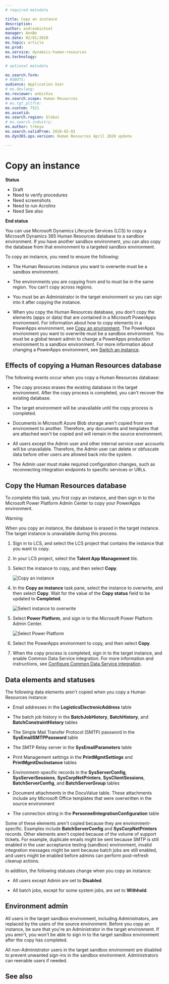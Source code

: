 ```yaml
---
# required metadata

title: Copy an instance
description: 
author: andreabichsel
manager: AnnBe
ms.date: 02/01/2020
ms.topic: article
ms.prod: 
ms.service: dynamics-human-resources
ms.technology: 

# optional metadata

ms.search.form: 
# ROBOTS: 
audience: Application User
# ms.devlang: 
ms.reviewer: anbichse
ms.search.scope: Human Resources
# ms.tgt_pltfrm: 
ms.custom: 7521
ms.assetid: 
ms.search.region: Global
# ms.search.industry: 
ms.author: trkeya
ms.search.validFrom: 2020-02-01
ms.dyn365.ops.version: Human Resources April 2020 update

---
```


# Copy an instance

**Status**

- Draft
- Need to verify procedures
- Need screenshots
- Need to run Acrolinx
- Need See also

**End status**

You can use Microsoft Dynamics Lifecycle Services (LCS) to copy a Microsoft Dynamics 365 Human Resources database to a sandbox environment. If you have another sandbox environment, you can also copy the database from that environment to a targeted sandbox environment.

To copy an instance, you need to ensure the following:

- The Human Resources instance you want to overwrite must be a sandbox environment.

- The environments you are copying from and to must be in the same region. You can't copy across regions.

- You must be an Administrator in the target environment so you can sign into it after copying the instance.

- When you copy the Human Resources database, you don't copy the elements (apps or data) that are contained in a Microsoft PowerApps environment. For information about how to copy elements in a PowerApps environment, see [Copy an environment](https://docs.microsoft.com/power-platform/admin/copy-environment). The PowerApps environment you want to overwrite must be a sandbox environment. You must be a global tenant admin to change a PowerApps production environment to a sandbox environment. For more information about changing a PowerApps environment, see [Switch an instance](https://docs.microsoft.com/dynamics365/admin/switch-instance).

## Effects of copying a Human Resources database

The following events occur when you copy a Human Resources database:

- The copy process erases the existing database in the target environment. After the copy process is completed, you can't recover the existing database.

- The target environment will be unavailable until the copy process is completed.

- Documents in Microsoft Azure Blob storage aren't copied from one environment to another. Therefore, any documents and templates that are attached won't be copied and will remain in the source environment.

- All users except the Admin user and other internal service user accounts will be unavailable. Therefore, the Admin user can delete or obfuscate data before other users are allowed back into the system.

- The Admin user must make required configuration changes, such as reconnecting integration endpoints to specific services or URLs.

## Copy the Human Resources database

To complete this task, you first copy an instance, and then sign in to the Microsoft Power Platform Admin Center to copy your PowerApps environment.

> [!WARNING]
> When you copy an instance, the database is erased in the target instance. The target instance is unavailable during this process.

1. Sign in to LCS, and select the LCS project that contains the instance that you want to copy.

2. In your LCS project, select the **Talent App Management** tile.

3. Select the instance to copy, and then select **Copy**.

   ![[Copy an instance](./media/copy-instance-copy-button.png)](./media/copy-instance-copy-button.png)

4. In the **Copy an instance** task pane, select the instance to overwrite, and then select **Copy**. Wait for the value of the **Copy status** field to be updated to **Completed**.

   ![[Select instance to overwrite](./media/copy-instance-select-target-instance.png)](./media/copy-instance-select-target-instance.png)

5. Select **Power Platform**, and sign in to the Microsoft Power Platform Admin Center.

   ![[Select Power Platform](./media/copy-instance-select-power-platform.png)](./media/copy-instance-select-power-platform.png)

6. Select the PowerApps environment to copy, and then select **Copy**.

7. When the copy process is completed, sign in to the target instance, and enable Common Data Service integration. For more information and instructions, see [Configure Common Data Service integration](https://docs.microsoft.com/dynamics365/talent/hr-common-data-service-integration).

## Data elements and statuses

The following data elements aren't copied when you copy a Human Resources instance:

- Email addresses in the **LogisticsElectronicAddress** table

- The batch job history in the **BatchJobHistory**, **BatchHistory**, and **BatchConstraintHistory** tables

- The Simple Mail Transfer Protocol (SMTP) password in the **SysEmailSMTPPassword** table

- The SMTP Relay server in the **SysEmailParameters** table

- Print Management settings in the **PrintMgmtSettings** and **PrintMgmtDocInstance** tables

- Environment-specific records in the **SysServerConfig**, **SysServerSessions**, **SysCorpNetPrinters**, **SysClientSessions**, **BatchServerConfig**, and **BatchServerGroup** tables

- Document attachments in the DocuValue table. These attachments include any Microsoft Office templates that were overwritten in the source environment

- The connection string in the **PersonnelIntegrationConfiguration** table

Some of these elements aren't copied because they are environment-specific. Examples include **BatchServerConfig** and **SysCorpNetPrinters** records. Other elements aren't copied because of the volume of support tickets. For example, duplicate emails might be sent because SMTP is still enabled in the user acceptance testing (sandbox) environment, invalid integration messages might be sent because batch jobs are still enabled, and users might be enabled before admins can perform post-refresh cleanup actions.

In addition, the following statuses change when you copy an instance:

- All users except Admin are set to **Disabled**.

- All batch jobs, except for some system jobs, are set to **Withhold**.

## Environment admin

All users in the target sandbox environment, including Administrators, are replaced by the users of the source environment. Before you copy an instance, be sure that you're an Administrator in the target environment. If you aren't, you won't be able to sign in to the target sandbox environment after the copy has completed.

All non-Administrator users in the target sandbox environment are disabled to prevent unwanted sign-ins in the sandbox environment. Administrators can reenable users if needed.


## See also